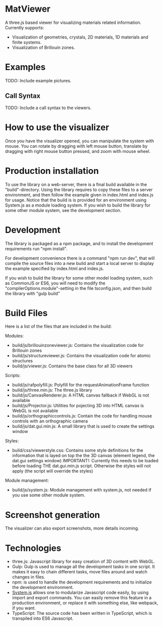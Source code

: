 # MatViewer
 A three.js based viewer for visualizing materials related information.
 Currently supports:
  * Visualization of geometries, crystals, 2D materials, 1D materials and finite systems.
  * Visualization of Brillouin zones.

# Examples
TODO: Include example pictures.

## Call Syntax
TODO: Include a call syntax to the viewers.

# How to use the visualizer
Once you have the visualizer opened, you can manipulate the system with mouse. You
can rotate by dragging with left mouse button, translate by dragging with right
mouse button pressed, and zoom with mouse wheel.

# Production installation
To use the library on a web-server, there is a final build available in the
"build"-directory. Using the library requires to copy these files to a server
environment, and then follow the example given in index.html and index.js for
usage. Notice that the build is is provided for an environment using System.js
as a module loading system. If you wish to build the library for some other
module system, see the development section.

# Development
The library is packaged as a npm package, and to install the development
requirements run "npm install".

For development convenience there is a command "npm run dev", that will compile
the source files into a new build and start a local server to display the
example specified by index.html and index.js.

If you wish to build the library for some other model loading system, such as
CommonJS or ES6, you will need to modify the "compilerOptions.module"-setting
in the file tsconfig.json, and then build the library with "gulp build"

# Build Files
Here is a list of the files that are included in the build:

Modules:
 - build/js/brillouinzoneviewer.js: Contains the visualization code for Brillouin zones
 - build/js/structureviewer.js: Contains the visualization code for atomic structures
 - build/js/viewer.js: Contains the base class for all 3D viewers

Scripts:
 - build/js/rafpolyfill.js: Polyfill for the requestAnimationFrame function
 - build/js/three.min.js: The three.js library
 - build/js/CanvasRenderer.js: A HTML canvas fallback if WebGL is not available
 - build/js/Projector.js: Utilities for pojecting 3D into HTML canvas is WebGL
   is not available
 - build/js/orthographiccontrols.js: Contain the code for handling mouse
   controls with an orthographic camera
 - build/js/dat.gui.min.js: A small library that is used to create the settings
   window

Styles:
 - build/css/viewerstyle.css: Contains some style definitions for the
   information that is layed on top the the 3D canvas (element legend, the
   dat.gui settings window) IMPORTANT!: Currently this needs to be loaded
   before loading THE dat.gui.min.js script. Otherwise the styles will not
   apply (the script will override the styles)

Module management:
 - build/js/system.js: Module management with system.js, not needed if you use
   some other module system.


# Screenshot generation
The visualizer can also export screenshots, more details incoming.

# Technologies

 * three.js: Javascript library for easy creation of 3D content with WebGL.
 * Gulp: Gulp is used to manage all the development tasks in one script. It
   makes it easy to chain different tasks, move files around and watch changes
   in files.
 * npm: is used to handle the development requirements and to initialize the
   development environment.
 * [System.js](https://github.com/systemjs/systemjs) allows one to modularize
   Javascript code easily, by using import and export commands. You can easily
   remove this feature in a production environment, or replace it with
   something else, like webpack, if you want.
 * TypeScript: The source code has been written in TypeScript, which is
   transpiled into ES6 Javascript.
